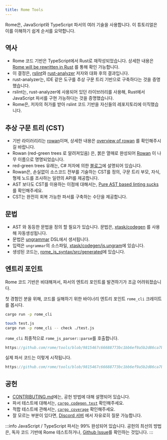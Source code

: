 ```yaml
---
title: Rome Tools
---
```


Rome은, JavaScript와 TypeScript 파서의 여러 기술을 사용합니다. 이 튜토리얼은 이를 이해하기 쉽게 순서를 요약합니다.

<!--truncate-->

## 역사

- Rome 코드 기반은 TypeScript에서 Rust로 재작성되었습니다. 상세한 내용은 [Rome will be rewritten in Rust](https://web.archive.org/web/20230401084626/https://rome.tools/blog/2021/09/21/rome-will-be-rewritten-in-rust/) 를 통해 확인 가능합니다.
- 이 결정은, [rslint](https://github.com/rslint/rslint)와 [rust-analyzer](https://github.com/rust-lang/rust-analyzer) 저자와 대화 후의 결과입니다.
- rust-analyzer는, IDE 같은 도구를 추상 구문 트리 기반으로 구축하다는 것을 증명했습니다.
- rslint는, rust-analyzer에 사용되어 있던 라이브러리를 사용해,  Rust에서 JavaScript 파서를 구현 가능하다는 것을 증명했습니다.
- Rome은, 저자의 허가를 받아 rslint 코드 기반을 자신들의 레포지토리에 이직했습니다.

## 추상 구문 트리 (CST)

- 기반 라이러리리는 [rowan](https://github.com/rust-analyzer/rowan)이며, 상세한 내용은 [overview of rowan](https://github.com/rust-lang/rust-analyzer/blob/master/docs/dev/syntax.md) 를 확인해주시길 바랍니다.
- Rowan (red-green trees 로 알려져있음) 은, 붉은 열매로 완성되어 [Rowan](https://en.wikipedia.org/wiki/Rowan) 이 나무 이름으로 명명되었습니다.
- red-green trees 유래는, C# 저자에 의한 [블로그](https://ericlippert.com/2012/06/08/red-green-trees/)에 설명되어 있습니다.
- Rowan은, 손실없이 소스코드 전부를 기술하는 CST를 정의, 구문 트리 부모, 자식, 형제 노드를 조사하는 일련의 API를 제공합니다.
- AST 보다도 CST를 이용하는 이점에 대해서는, [Pure AST based linting sucks](https://rdambrosio016.github.io/rust/2020/09/18/pure-ast-based-linting-sucks.html) 를 확인해주세요.
- CST는 완전히 회복 가능한 파서를 구축하는 수단을 제공합니다.

## 문법

- AST 와 동등한 문법을 정의 할 필요가 있습니다. 문법은, [xtask/codegen](https://github.com/rome/tools/tree/main/xtask/codegen) 를 사용해 자동생성됩니다.
- 문법은 [ungrammar](https://github.com/rust-analyzer/ungrammar) DSL에서 생서됩니다.
- 입력은 `ungrammar`의 소스파일, [xtask/codegen/js.ungram](https://github.com/rome/tools/blob/main/xtask/codegen/js.ungram)에 있습니다.
- 생성된 코드는,  [rome_js_syntax/src/generated](https://github.com/rome/tools/tree/main/crates/rome_js_syntax/src/generated)에 있습니다.

## 엔트리 포인트

Rome 코드 기반은 비대해져서, 파서의 엔트리 포인트를 발견하기가 조금 어려워졌습니다.

첫 경험인 분을 위해, 코드를 실해하기 위한 바이너리 엔트리 포인트 `rome_cli` 크레이트를 봅시다.

```bash
cargo run -p rome_cli

touch test.js
cargo run -p rome_cli -- check ./test.js
```

`rome_cli` 최종적으로 `rome_js_parser::parse`를 호출합니다.

```rust reference
https://github.com/rome/tools/blob/9815467c66688773bc1bb6ef9a5b2d86ca7b3682/crates/rome_js_parser/src/parse.rs#L178-L187
```

실제 파서 코드는 이렇게 시작됩니다.

```rust reference
https://github.com/rome/tools/blob/9815467c66688773bc1bb6ef9a5b2d86ca7b3682/crates/rome_js_parser/src/syntax/program.rs#L14-L17
```

## 공헌

- [CONTRIBUTING.md](https://github.com/rome/tools/blob/main/CONTRIBUTING.md)에는, 공헌 방법에 대해 설명되어 있습니다.
- 파서 테스트에 대해서는, [`cargo codegen test`](https://github.com/rome/tools/tree/main/xtask/codegen#cargo-codegen-test) 확인해주세요.
- 적합 테스트에 관해서는,  [`cargo coverage`](https://github.com/rome/tools/tree/main/xtask/coverage) 확인해주세요.
- 잘 모르는 부분이 있다면, [Discord 서버](https://discord.com/invite/rome) 에서 자유로히 질문 가능합니다.

:::info
JavaScript / TypeScript 파서는 99% 완성되어 있습니다. 공헌의 최선의 방법은, 독자 코드 기반에 Rome 테스트하거나, [Github Issue](https://github.com/rome/tools/issues)를 확인하는 것입니다.
:::
